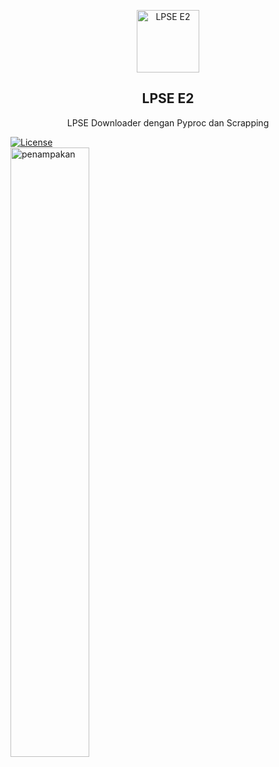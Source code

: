 <p align="center">
 <img width="100px" src="https://seimpairiyun.thedev.id/img/logo.png" align="center" alt="LPSE E2" />
 <h2 align="center">LPSE E2</h2>
 <p align="center">LPSE Downloader dengan Pyproc dan Scrapping</p>
 
 [![License](https://img.shields.io/badge/license-MIT-red.svg)](https://raw.githubusercontent.com/seimpairiyun/LPSE-E2/master/LICENSE) 
 <br>
 <img alt="penampakan" src="https://i.ibb.co/rFgdqDh/LPSE-2E.png" align="center" width="50%" />
</p>

